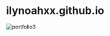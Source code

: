 # ilynoahxx.github.io
![portfolio3](https://github.com/ilynoahxx/ilynoahxx.github.io/assets/145051827/922ab4b1-3464-4b2d-9964-039fec909c2f)
